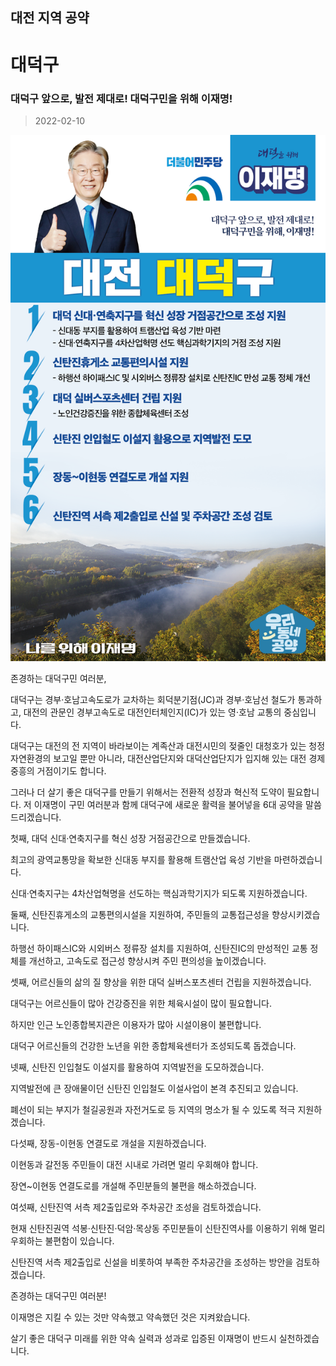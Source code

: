 ## 대전 지역 공약

# 대덕구

### 대덕구 앞으로, 발전 제대로! 대덕구민을 위해 이재명!
> 2022-02-10

![대덕구 지역공약](./005_006_001.png)

존경하는 대덕구민 여러분, 

 

대덕구는 경부·호남고속도로가 교차하는 회덕분기점(JC)과 경부·호남선 철도가 통과하고, 대전의 관문인 경부고속도로 대전인터체인지(IC)가 있는 영·호남 교통의 중심입니다.

 

대덕구는 대전의 전 지역이 바라보이는 계족산과 대전시민의 젖줄인 대청호가 있는 청정 자연환경의 보고일 뿐만 아니라, 대전산업단지와 대덕산업단지가 입지해 있는 대전 경제 중흥의 거점이기도 합니다.

 

그러나 더 살기 좋은 대덕구를 만들기 위해서는 전환적 성장과 혁신적 도약이 필요합니다. 저 이재명이 구민 여러분과 함께 대덕구에 새로운 활력을 불어넣을 6대 공약을 말씀드리겠습니다.

 

 

첫째, 대덕 신대·연축지구를 혁신 성장 거점공간으로 만들겠습니다.

최고의 광역교통망을 확보한 신대동 부지를 활용해 트램산업 육성 기반을 마련하겠습니다. 

신대·연축지구는 4차산업혁명을 선도하는 핵심과학기지가 되도록 지원하겠습니다. 

 

둘째, 신탄진휴게소의 교통편의시설을 지원하여, 주민들의 교통접근성을 향상시키겠습니다.

하행선 하이패스IC와 시외버스 정류장 설치를 지원하여, 신탄진IC의 만성적인 교통 정체를 개선하고, 고속도로 접근성 향상시켜 주민 편의성을 높이겠습니다. 

 

셋째, 어르신들의 삶의 질 향상을 위한 대덕 실버스포츠센터 건립을 지원하겠습니다.

대덕구는 어르신들이 많아 건강증진을 위한 체육시설이 많이 필요합니다. 

하지만 인근 노인종합복지관은 이용자가 많아 시설이용이 불편합니다. 

대덕구 어르신들의 건강한 노년을 위한 종합체육센터가 조성되도록 돕겠습니다. 

 

넷째, 신탄진 인입철도 이설지를 활용하여 지역발전을 도모하겠습니다.

지역발전에 큰 장애물이던 신탄진 인입철도 이설사업이 본격 추진되고 있습니다. 

폐선이 되는 부지가 철길공원과 자전거도로 등 지역의 명소가 될 수 있도록 적극 지원하겠습니다.

 

다섯째, 장동-이현동 연결도로 개설을 지원하겠습니다. 

이현동과 갈전동 주민들이 대전 시내로 가려면 멀리 우회해야 합니다. 

장연~이현동 연결도로를 개설해 주민분들의 불편을 해소하겠습니다. 

 

여섯째, 신탄진역 서측 제2출입로와 주차공간 조성을 검토하겠습니다.

현재 신탄진권역 석봉·신탄진·덕암·목상동 주민분들이 신탄진역사를 이용하기 위해 멀리 우회하는 불편함이 있습니다. 

신탄진역 서측 제2출입로 신설을 비롯하여 부족한 주차공간을 조성하는 방안을 검토하겠습니다.

 

 

존경하는 대덕구민 여러분!

 

이재명은 지킬 수 있는 것만 약속했고 약속했던 것은 지켜왔습니다.

살기 좋은 대덕구 미래를 위한 약속 실력과 성과로 입증된 이재명이 반드시 실천하겠습니다. 